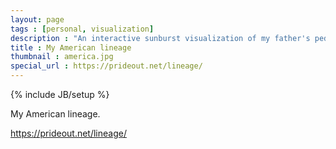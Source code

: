 ```yaml
---
layout: page
tags : [personal, visualization]
description : "An interactive sunburst visualization of my father's pedigree."
title : My American lineage
thumbnail : america.jpg
special_url : https://prideout.net/lineage/
---
```

{% include JB/setup %}

My American lineage.

https://prideout.net/lineage/
